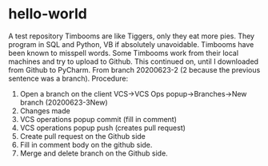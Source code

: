 # hello-world
A test repository
Timbooms are like Tiggers, only they eat more pies. They program in SQL and Python, VB if absolutely unavoidable.
Timbooms have been known to misspell words.
Some Timbooms work from their local machines and try to upload to Github.
This continued on, until I downloaded from Github to PyCharm.
From branch 20200623-2 (2 because the previous sentence was a branch).
Procedure:
1. Open a branch on the client VCS->VCS Ops popup->Branches->New branch (20200623-3New)
2. Changes made
3. VCS operations popup commit (fill in comment)
4. VCS operations popup push (creates pull request)
5. Create pull request on the Github side
6. Fill in comment body on the github side.
7. Merge and delete branch on the Github side.
